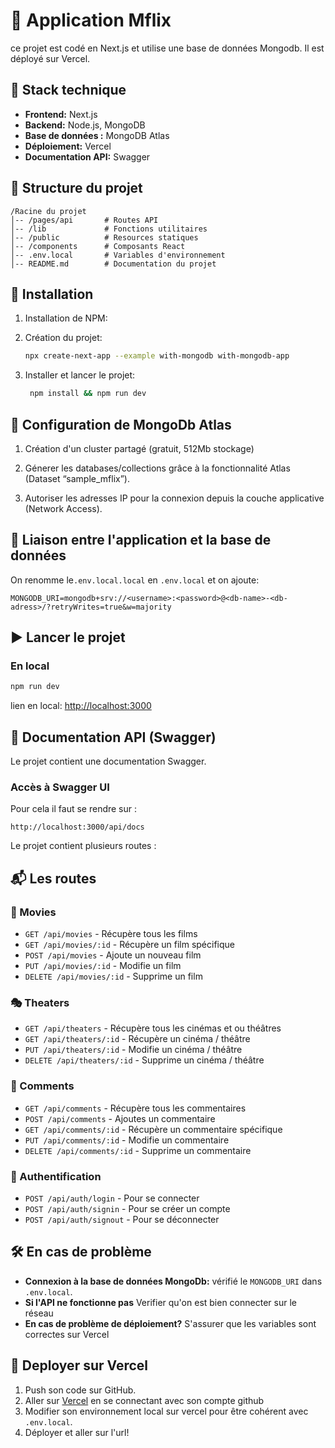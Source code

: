 # 📌 Application Mflix

ce projet est codé en Next.js et utilise une base de données Mongodb. Il est déployé sur Vercel.

## 🚀 Stack technique

- **Frontend:** Next.js
- **Backend:** Node.js, MongoDB
- **Base de données :** MongoDB Atlas
- **Déploiement:** Vercel
- **Documentation API:** Swagger

## 📂 Structure du projet

```
/Racine du projet
│-- /pages/api       # Routes API
│-- /lib             # Fonctions utilitaires
│-- /public          # Resources statiques
│-- /components      # Composants React
│-- .env.local       # Variables d'environnement
│-- README.md        # Documentation du projet
```

## 📌 Installation

1. Installation de NPM:

2. Création du projet:

   ```bash
   npx create-next-app --example with-mongodb with-mongodb-app
   ```


3. Installer et lancer le projet:

   ```bash
    npm install && npm run dev
   ```

## 📌 Configuration de MongoDb Atlas

1. Création d'un cluster partagé (gratuit, 512Mb stockage)

2. Génerer les databases/collections grâce à la fonctionnalité Atlas (Dataset “sample_mflix”).

3. Autoriser les adresses IP pour la connexion depuis la couche applicative (Network Access).

## 📌 Liaison entre l'application et la base de données

   On renomme le`.env.local.local` en `.env.local` et on ajoute:

   ```env
   MONGODB_URI=mongodb+srv://<username>:<password>@<db-name>-<db-adress>/?retryWrites=true&w=majority
   ```

## ▶️ Lancer le projet

### En local

```bash
npm run dev
```

lien en local: [http://localhost:3000](http://localhost:3000)

## 📡 Documentation API (Swagger)

Le projet contient une documentation Swagger.

### Accès à Swagger UI

Pour cela il faut se rendre sur :

```
http://localhost:3000/api/docs
```

Le projet contient plusieurs routes :

## 📬 Les routes

### 🎥 Movies
- `GET /api/movies` - Récupère tous les films
- `GET /api/movies/:id` - Récupère un film spécifique
- `POST /api/movies` - Ajoute un nouveau film
- `PUT /api/movies/:id` - Modifie un film
- `DELETE /api/movies/:id` - Supprime un film

### 🎭 Theaters
- `GET /api/theaters` - Récupère tous les cinémas et ou théâtres
- `GET /api/theaters/:id` - Récupère un cinéma / théâtre 
- `PUT /api/theaters/:id` - Modifie un cinéma / théâtre 
- `DELETE /api/theaters/:id` - Supprime un cinéma / théâtre 

### 💬 Comments
- `GET /api/comments` - Récupère tous les commentaires
- `POST /api/comments` - Ajoutes un commentaire
- `GET /api/comments/:id` - Récupère un commentaire spécifique
- `PUT /api/comments/:id` - Modifie un commentaire
- `DELETE /api/comments/:id` - Supprime un commentaire

### 💬 Authentification
- `POST /api/auth/login` - Pour se connecter
- `POST /api/auth/signin` - Pour se créer un compte
- `POST /api/auth/signout` - Pour se déconnecter

## 🛠️ En cas de problème

- **Connexion à la base de données MongoDb:** vérifié le `MONGODB_URI` dans `.env.local`.
- **Si l'API ne fonctionne pas** Verifier qu'on est bien connecter sur le réseau
- **En cas de problème de déploiement?** S'assurer que les variables sont correctes sur Vercel

## 🚀 Deployer sur Vercel

1. Push son code sur GitHub.
2. Aller sur [Vercel](https://vercel.com/) en se connectant avec son compte github
3. Modifier son environnement local sur vercel pour être cohérent avec `.env.local`.
4. Déployer et aller sur l'url!


